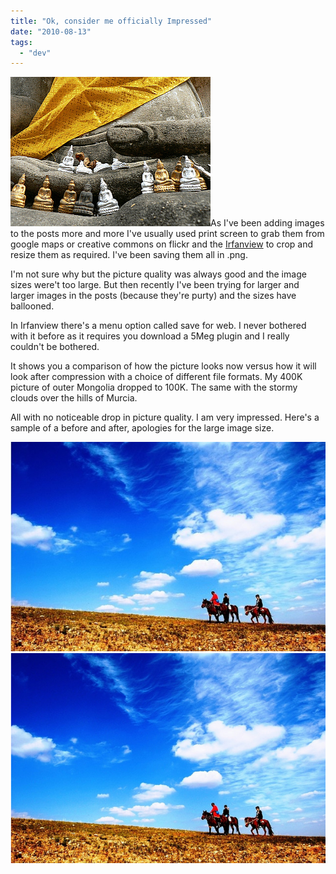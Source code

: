 ```yaml
---
title: "Ok, consider me officially Impressed"
date: "2010-08-13"
tags: 
  - "dev"
---
```


![](images/buddah001.gif "buddah001")As I've been adding images to the posts more and more I've usually used print screen to grab them from google maps or creative commons on flickr and the [Irfanview](http://www.irfanview.com/) to crop and resize them as required. I've been saving them all in .png.

I'm not sure why but the picture quality was always good and the image sizes were't too large. But then recently I've been trying for larger and larger images in the posts (because they're purty) and the sizes have ballooned.

In Irfanview there's a menu option called save for web. I never bothered with it before as it requires you download a 5Meg plugin and I really couldn't be bothered.

It shows you a comparison of how the picture looks now versus how it will look after compression with a choice of different file formats. My 400K picture of outer Mongolia dropped to 100K. The same with the stormy clouds over the hills of Murcia.

All with no noticeable drop in picture quality. I am very impressed. Here's a sample of a before and after, apologies for the large image size.

[![](images/outerMongolia.jpg "outerMongolia")](http://spurious-logic.net/wp-content/uploads/2010/08/outerMongolia.jpg)[![](images/outerMongolia.png "outerMongolia")](http://spurious-logic.net/wp-content/uploads/2010/08/outerMongolia.png)
